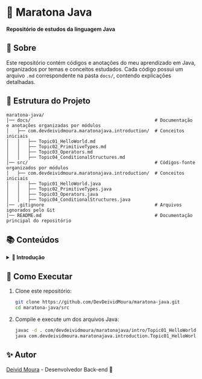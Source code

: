 # 📌 Maratona Java
**Repositório de estudos da linguagem Java**

## 📖 Sobre
Este repositório contém códigos e anotações do meu aprendizado em Java, organizados por temas e conceitos estudados.
Cada código possui um arquivo `.md` correspondente na pasta `docs/`, contendo explicações detalhadas.

## 📂 Estrutura do Projeto
```
maratona-java/
│── docs/                                              # Documentação e anotações organizadas por módulos
│   ├── com.devdeividmoura.maratonajava.introduction/  # Conceitos iniciais
│   │   ├── Topic01_HelloWorld.md
│   │   ├── Topic02_PrimitiveTypes.md
│   │   ├── Topic03_Operators.md
│   │   ├── Topic04_ConditionalStructures.md
│── src/                                               # Códigos-fonte organizados por módulos
│   ├── com.devdeividmoura.maratonajava.introduction/  # Conceitos iniciais
│   │   ├── Topic01_HelloWorld.java
│   │   ├── Topic02_PrimitiveTypes.java
│   │   ├── Topic03_Operators.java
│   │   ├── Topic04_ConditionalStructures.java
│── .gitignore                                         # Arquivos ignorados pelo Git
│── README.md                                          # Documentação principal do repositório
```

## 📚 Conteúdos
<details>

<summary><b> 📌 Introdução </b></summary>

   - <details>
       <summary><b>
     <a 
         href="https://github.com/DevDeividMoura/maratona-java/tree/main/docs/com.devdeividmoura.maratonajava.introduction/Topic01_HelloWorld.md"
     > 
         🌎 Topic01_HelloWord.md 
     </a></b></summary>
   
      - <details>
          <summary><b> ✅ Conceitos Iniciais </b></summary>
      
        - ✅ Estrutura básica de um código Java
        - ✅ Diferença entre JVM, JDK e JRE
        - ✅ Execução de um programa Java
        </details>
   
      - <details>
          <summary><b> ✅ Organização do Código </b></summary>
      
         - ✅ Uso de pacotes (`package`)
         - ✅ Convenção de nomenclatura baseada no domínio (`com.exemplo.projeto`)
        </details>
      
      - <details>
          <summary><b> ✅ Comentários e Documentação </b></summary>
      
         - ✅ Tipos de comentários em Java (`//`, `/* */`, `/** */`)
         - ✅ Uso do JavaDoc para documentação de classes e métodos
        </details>
   
     </details>
   - <details>
       <summary><b>
     <a 
         href="https://github.com/DevDeividMoura/maratona-java/blob/main/docs/com.devdeividmoura.maratonajava.introduction/Topic02_PrimitiveTypes.md"
     > 
         🔢 Topic02_PrimitiveTypes.md 
     </a></b></summary>
        
       - <details>
           <summary><b> ✅ Introdução aos Tipos Primitivos </b></summary>

           - ✅ O que são tipos primitivos?
           - ✅ Diferença entre tipos primitivos e referências
         </details>
         
       - <details>
           <summary><b> ✅ Tipos Numéricos </b></summary>

           - ✅ Tipos inteiros (`byte`, `short`, `int`, `long`)
           - ✅ Tipos de ponto flutuante (`float`, `double`)
         </details>
     
       - <details>
           <summary><b> ✅ Outros Tipos Primitivos </b></summary>

           - ✅ Tipo lógico (`boolean`)
           - ✅ Tipo caractere (`char`)
         </details>
      
       - <details>
           <summary><b> ✅ Exercício Prático </b></summary>

           - ✅ Declaração e impressão de variáveis
           - ✅ Construção de uma string dinâmica com dados pessoais
         </details>
     </details>
   - <details>
          <summary><b>
          <a href="https://github.com/DevDeividMoura/maratona-java/blob/main/docs/com.devdeividmoura.maratonajava.introduction/Topic03_Operators.md">
             🧮 Topic03_Operators.md 
          </a></b></summary>

      - <details>
           <summary><b> ✅ Operadores Aritméticos </b></summary>

           - `+`, `-`, `*`, `/` e `%` com exemplos práticos.
        </details>

      - <details>
          <summary><b> ✅ Operadores Comparativos </b></summary>
        
          - `==`, `!=`, `<`, `>`, `<=`, `>=` e a diferença entre primitivos e objetos.
        </details>

      - <details>
          <summary><b> ✅ Operadores Lógicos </b></summary>
        
          - `&&`, `||` e `!` aplicados em expressões condicionais.
        </details>

      - <details>
          <summary><b> ✅ Operadores de Atribuição </b></summary>
        
          - `=`, `+=`, `-=`, `*=`, `/=`, `%=` e exemplos práticos.
        </details>

      - <details>
          <summary><b> ✅ Operadores de Incremento e Decremento </b></summary>
        
          - `++` e `--`, incluindo pré e pós-incremento.
        </details>
     </details>

   - <details>
        <summary><b>
        <a href="https://github.com/DevDeividMoura/maratona-java/blob/main/docs/com.devdeividmoura.maratonajava.introduction/Topic04_ConditionalStructures.md">
           🔀 Topic04_ConditionalStructures.md
        </a></b></summary>
    
        - <details>
             <summary><b> ✅ Condicional If / Else </b></summary>
        
            - Estruturas básicas para tomada de decisão.
            - Uso de `if`, `else if` e `else` para controle de fluxo.
            - Exemplo de categorização por idade.
          </details>
        
        - <details>
            <summary><b> ✅ Operador Ternário </b></summary>
        
            - Substitui `if-else` simples em expressões curtas.
            - Exemplo de decisão baseada em salário.
          </details>
        
        - <details>
            <summary><b> ✅ Estrutura Switch </b></summary>
        
            - Utilizado para múltiplas comparações de valores fixos.
            - Sintaxe tradicional e versão simplificada disponível no Java 14+.
            - Exemplo de determinação do dia da semana.
          </details>
        
        - <details>
            <summary><b> ✅ Exercícios Práticos </b></summary>
        
            - Cálculo de imposto baseado em faixas salariais.
            - Identificação de dias úteis e fins de semana com `switch`.
          </details>
   </details>



</details>

## 🚀 Como Executar
1. Clone este repositório:
    ```sh
    git clone https://github.com/DevDeividMoura/maratona-java.git
    cd maratona-java/src
    ```
2. Compile e execute um dos arquivos Java:
    ```sh
    javac -d . com/devdeividmoura/maratonajava/intro/Topic01_HelloWorld.java
    java com.devdeividmoura.maratonajava.introduction.Topic01_HelloWorld
    ```

## ✨ Autor
[Deivid Moura](https://github.com/DevDeividMoura) - Desenvolvedor Back-end 🚀  
